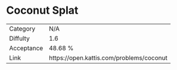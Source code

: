 # Coconut Splat

<table>
    <tr>
        <td>Category</td>
        <td>N/A</td>
    </tr>
    <tr>
        <td>Diffulty</td>
        <td>1.6</td>
    </tr>
    <tr>
        <td>Acceptance</td>
        <td>48.68 %</td>
    </tr>
    <tr>
        <td>Link</td>
        <td>https://open.kattis.com/problems/coconut</td>
    </tr>
</table>